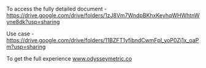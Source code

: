 To access the fully detailed document - 
https://drive.google.com/drive/folders/1zJ8Vm7WndpBKhxKeyhqWHWhtnWyne8dk?usp=sharing

Use case -
https://drive.google.com/drive/folders/11BZFT1yfibndCwmFpI_yoP0Zj1x_oaPm?usp=sharing 

To get the full experience 
www.odysseymetric.co
